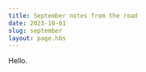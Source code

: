 ```yaml
---
title: September notes from the road
date: 2023-10-01
slug: september
layout: page.hbs
---
```


Hello.
